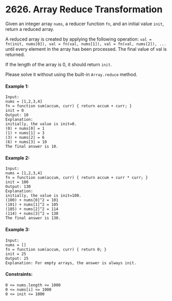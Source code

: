 # 2626. Array Reduce Transformation

Given an integer array `nums`, a reducer function `fn`, and an initial value `init`, return a reduced array.

A reduced array is created by applying the following operation: `val = fn(init, nums[0]), val = fn(val, nums[1]), val = fn(val, nums[2]), ...` until every element in the array has been processed. The final value of val is returned.

If the length of the array is 0, it should return `init`.

Please solve it without using the built-in `Array.reduce` method.

#### Example 1:

    Input:
    nums = [1,2,3,4]
    fn = function sum(accum, curr) { return accum + curr; }
    init = 0
    Output: 10
    Explanation:
    initially, the value is init=0.
    (0) + nums[0] = 1
    (1) + nums[1] = 3
    (3) + nums[2] = 6
    (6) + nums[3] = 10
    The final answer is 10.

#### Example 2:

    Input:
    nums = [1,2,3,4]
    fn = function sum(accum, curr) { return accum + curr * curr; }
    init = 100
    Output: 130
    Explanation:
    initially, the value is init=100.
    (100) + nums[0]^2 = 101
    (101) + nums[1]^2 = 105
    (105) + nums[2]^2 = 114
    (114) + nums[3]^2 = 130
    The final answer is 130.

#### Example 3:

    Input:
    nums = []
    fn = function sum(accum, curr) { return 0; }
    init = 25
    Output: 25
    Explanation: For empty arrays, the answer is always init.

#### Constraints:

    0 <= nums.length <= 1000
    0 <= nums[i] <= 1000
    0 <= init <= 1000
